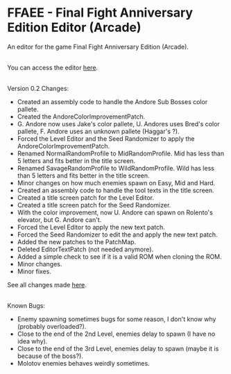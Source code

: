 # FFAEE - Final Fight Anniversary Edition Editor (Arcade)
An editor for the game Final Fight Anniversary Edition (Arcade).
<br/><br/>

You can access the editor [here](https://gamehackfan.github.io/ffaee/).
<br/><br/>

Version 0.2 Changes:
- Created an assembly code to handle the Andore Sub Bosses color pallete.
- Created the AndoreColorImprovementPatch.
- G. Andore now uses Jake's color pallete, U. Andores uses Bred's color pallete, F. Andore uses an unknown pallete (Haggar's ?).
- Forced the Level Editor and the Seed Randomizer to apply the AndoreColorImprovementPatch.
- Renamed NormalRandomProfile to MidRandomProfile. Mid has less than 5 letters and fits better in the title screen.
- Renamed SavageRandomProfile to WildRandomProfile. Wild has less than 5 letters and fits better in the title screen.
- Minor changes on how much enemies spawn on Easy, Mid and Hard.
- Created an assembly code to handle the tool texts in the title screen.
- Created a title screen patch for the Level Editor.
- Created a title screen patch for the Seed Randomizer.
- With the color improvement, now U. Andore can spawn on Rolento's elevator, but G. Andore can't.
- Forced the Level Editor to apply the new text patch.
- Forced the Seed Randomizer to edit the and apply the new text patch.
- Added the new patches to the PatchMap.
- Deleted EditorTextPatch (not needed anymore).
- Added a simple check to see if it is a valid ROM when cloning the ROM.
- Minor changes.
- Minor fixes.

See all changes made [here](https://github.com/GameHackFan/ffaee/blob/main/changelog).
<br/><br/>

Known Bugs:
- Enemy spawning sometimes bugs for some reason, I don't know why (probably overloaded?).
- Close to the end of the 2nd Level, enemies delay to spawn (I have no idea why).
- Close to the end of the 3rd Level, enemies delay to spawn (maybe it is because of the boss?).
- Molotov enemies behaves weirdly sometimes.
<br/><br/>
